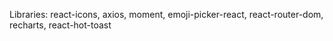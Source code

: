 Libraries: react-icons, axios, moment, emoji-picker-react, react-router-dom, recharts, react-hot-toast